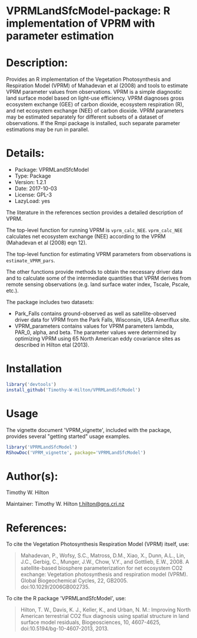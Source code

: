 # VPRMLandSfcModel-package: R implementation of VPRM with parameter estimation

# Description:

Provides an R implementation of the Vegetation Photosynthesis and
Respiration Model (VPRM) of Mahadevan et al (2008) and tools to
estimate VPRM parameter values from observations.  VPRM is a
simple diagnostic land surface model based on light-use
efficiency.  VPRM diagnoses gross ecosystem exchange (GEE) of
carbon dioxide, ecosystem respiration (R), and net ecosystem
exchange (NEE) of carbon dioxide.  VPRM parameters may be
estimated separately for different subsets of a dataset of
observations.  If the Rmpi package is installed, such separate
parameter estimations may be run in parallel.

# Details:

- Package:   VPRMLandSfcModel
- Type:      Package
- Version:   1.2.1
- Date:      2017-10-03
- License:   GPL-3
- LazyLoad:  yes


The literature in the references section provides a detailed
description of VPRM.

The top-level function for running VPRM is `vprm_calc_NEE`.
`vprm_calc_NEE` calculates net ecosystem exchange (NEE) according to
the VPRM (Mahadevan et al (2008) eqn 12).

The top-level function for estimating VPRM parameters from
observations is `estimate_VPRM_pars`.

The other functions provide methods to obtain the necessary driver
data and to calculate some of the intermediate quantities that
VPRM derives from remote sensing observations (e.g. land surface
water index, Tscale, Pscale, etc.).

The package includes two datasets:
- Park_Falls contains ground-observed as well as satellite-observed
     driver data for VPRM from the Park Falls, Wisconsin, USA
     Ameriflux site.
- VPRM_parameters contains values for VPRM parameters lambda, PAR_0,
     alpha, and beta.  The parameter values were determined by
     optimizing VPRM using 65 North American eddy covariance sites
     as described in Hilton etal (2013).

# Installation

```R
library('devtools')
install_github('Timothy-W-Hilton/VPRMLandSfcModel')
```

# Usage

The vignette document 'VPRM_vignette', included with the package,
provides several "getting started" usage examples.

```R
library('VPRMLandSfcModel')
RShowDoc('VPRM_vignette', package='VPRMLandSfcModel')
```

# Author(s):

Timothy W. Hilton

Maintainer: Timothy W. Hilton <t.hilton@gns.cri.nz>

# References:

To cite the Vegetation Photosynthesis Respiration Model (VPRM)
itself, use:
> Mahadevan, P., Wofsy, S.C., Matross, D.M., Xiao, X., Dunn, A.L.,
> Lin, J.C., Gerbig, C., Munger, J.W., Chow, V.Y., and Gottlieb,
> E.W., 2008. A satellite-based biosphere parameterization for net
> ecosystem CO2 exchange: Vegetation photosynthesis and respiration
> model (VPRM). Global Biogeochemical Cycles, 22, GB2005.
> doi:10.1029/2006GB002735.

To cite the R package 'VPRMLandSfcModel', use:
> Hilton, T. W., Davis, K. J., Keller, K., and Urban, N. M.:
> Improving North American terrestrial CO2 flux diagnosis using
> spatial structure in land surface model residuals, Biogeosciences,
> 10, 4607-4625, doi:10.5194/bg-10-4607-2013, 2013.
